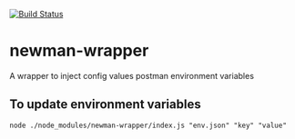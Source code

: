 [![Build Status](https://travis-ci.org/AnjolaA/newman-wrapper.svg?branch=master)](https://travis-ci.org/AnjolaA/newman-wrapper)

# newman-wrapper
A wrapper to inject config values postman environment variables

## To  update environment variables
    node ./node_modules/newman-wrapper/index.js "env.json" "key" "value" 
